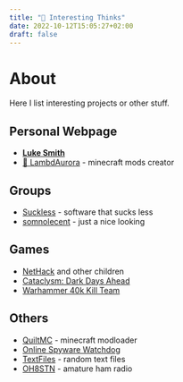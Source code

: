 ```yaml
---
title: "🤔 Interesting Thinks"
date: 2022-10-12T15:05:27+02:00
draft: false
---
```

# About
Here I list interesting projects or other stuff.

## Personal Webpage
- **[Luke Smith](https://lukesmith.xyz/)**
- [🦊 LambdAurora](https://lambdaurora.dev/) - minecraft mods creator

## Groups
- [Suckless](https://suckless.org/) - software that sucks less
- [somnolecent](https://somnolescent.net/) - just a nice looking

## Games
- [NetHack](https://www.nethack.org/) and other children
- [Cataclysm: Dark Days Ahead](https://cataclysmdda.org/)
- [Warhammer 40k Kill Team](https://warhammer40000.com/kill-team/)

## Others
- [QuiltMC](https://quiltmc.org) - minecraft modloader
- [Online Spyware Watchdog](https://spyware.neocities.org/)
- [TextFiles](http://www.textfiles.com/) - random text files
- [OH8STN](https://oh8stn.org/) - amature ham radio
